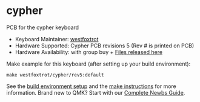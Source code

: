 # cypher

PCB for the cypher keyboard

* Keyboard Maintainer: [westfoxtrot](https://github.com/westfoxtrot)
* Hardware Supported: Cypher PCB revisions 5 (Rev # is printed on PCB)
* Hardware Availability: with group buy + [Files released here](https://github.com/westfoxtrot/Cypher_PCB)

Make example for this keyboard (after setting up your build environment):

    make westfoxtrot/cypher/rev5:default

See the [build environment setup](https://docs.qmk.fm/#/getting_started_build_tools) and the [make instructions](https://docs.qmk.fm/#/getting_started_make_guide) for more information. Brand new to QMK? Start with our [Complete Newbs Guide](https://docs.qmk.fm/#/newbs).
